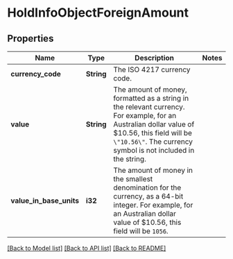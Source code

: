 # HoldInfoObjectForeignAmount

## Properties

Name | Type | Description | Notes
------------ | ------------- | ------------- | -------------
**currency_code** | **String** | The ISO 4217 currency code.  | 
**value** | **String** | The amount of money, formatted as a string in the relevant currency. For example, for an Australian dollar value of $10.56, this field will be `\"10.56\"`. The currency symbol is not included in the string.  | 
**value_in_base_units** | **i32** | The amount of money in the smallest denomination for the currency, as a 64-bit integer.  For example, for an Australian dollar value of $10.56, this field will be `1056`.  | 

[[Back to Model list]](../README.md#documentation-for-models) [[Back to API list]](../README.md#documentation-for-api-endpoints) [[Back to README]](../README.md)


